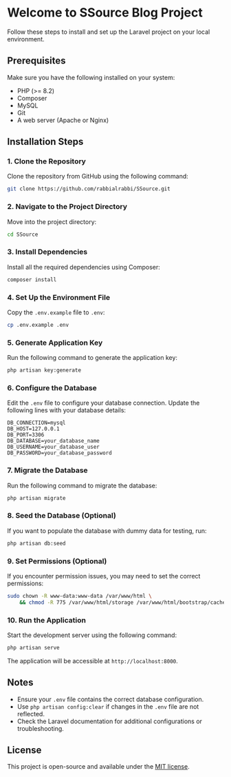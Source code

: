 # Welcome to SSource Blog Project

Follow these steps to install and set up the Laravel project on your local environment.

## Prerequisites

Make sure you have the following installed on your system:

- PHP (>= 8.2)
- Composer
- MySQL
- Git
- A web server (Apache or Nginx)

## Installation Steps

### 1. Clone the Repository
Clone the repository from GitHub using the following command:
```bash
git clone https://github.com/rabbialrabbi/SSource.git
```

### 2. Navigate to the Project Directory
Move into the project directory:
```bash
cd SSource
```

### 3. Install Dependencies
Install all the required dependencies using Composer:
```bash
composer install
```

### 4. Set Up the Environment File
Copy the `.env.example` file to `.env`:
```bash
cp .env.example .env
```

### 5. Generate Application Key
Run the following command to generate the application key:
```bash
php artisan key:generate
```

### 6. Configure the Database
Edit the `.env` file to configure your database connection. Update the following lines with your database details:
```env
DB_CONNECTION=mysql
DB_HOST=127.0.0.1
DB_PORT=3306
DB_DATABASE=your_database_name
DB_USERNAME=your_database_user
DB_PASSWORD=your_database_password
```

### 7. Migrate the Database
Run the following command to migrate the database:
```bash
php artisan migrate
```

### 8. Seed the Database (Optional)
If you want to populate the database with dummy data for testing, run:
```bash
php artisan db:seed
```

### 9. Set Permissions (Optional)
If you encounter permission issues, you may need to set the correct permissions:
```bash
sudo chown -R www-data:www-data /var/www/html \
    && chmod -R 775 /var/www/html/storage /var/www/html/bootstrap/cache
```

### 10. Run the Application
Start the development server using the following command:
```bash
php artisan serve
```

The application will be accessible at `http://localhost:8000`.

## Notes

- Ensure your `.env` file contains the correct database configuration.
- Use `php artisan config:clear` if changes in the `.env` file are not reflected.
- Check the Laravel documentation for additional configurations or troubleshooting.

## License
This project is open-source and available under the [MIT license](LICENSE).
